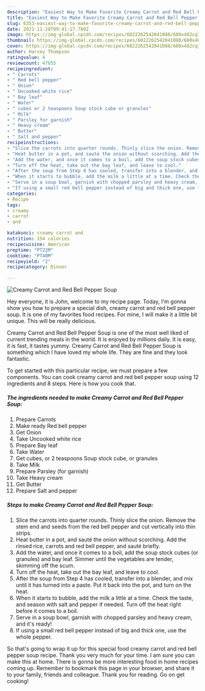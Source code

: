 ```yaml
---
description: "Easiest Way to Make Favorite Creamy Carrot and Red Bell Pepper Soup"
title: "Easiest Way to Make Favorite Creamy Carrot and Red Bell Pepper Soup"
slug: 6353-easiest-way-to-make-favorite-creamy-carrot-and-red-bell-pepper-soup
date: 2021-11-28T09:41:17.780Z
image: https://img-global.cpcdn.com/recipes/6022262542041088/680x482cq70/creamy-carrot-and-red-bell-pepper-soup-recipe-main-photo.jpg
thumbnail: https://img-global.cpcdn.com/recipes/6022262542041088/680x482cq70/creamy-carrot-and-red-bell-pepper-soup-recipe-main-photo.jpg
cover: https://img-global.cpcdn.com/recipes/6022262542041088/680x482cq70/creamy-carrot-and-red-bell-pepper-soup-recipe-main-photo.jpg
author: Harvey Thompson
ratingvalue: 4
reviewcount: 47655
recipeingredient:
- " Carrots"
- " Red bell pepper"
- " Onion"
- " Uncooked white rice"
- " Bay leaf"
- " Water"
- " cubes or 2 teaspoons Soup stock cube or granules"
- " Milk"
- " Parsley for garnish"
- " Heavy cream"
- " Butter"
- " Salt and pepper"
recipeinstructions:
- "Slice the carrots into quarter rounds. Thinly slice the onion. Remove the stem end and seeds from the red bell pepper and cut vertically into thin strips."
- "Heat butter in a pot, and sauté the onion without scorching. Add the rinsed rice, carrots and red bell pepper, and sauté briefly."
- "Add the water, and once it comes to a boil, add the soup stock cubes (or granules) and bay leaf. Simmer until the vegetables are tender, skimming off the scum."
- "Turn off the heat, take out the bay leaf, and leave to cool."
- "After the soup from Step 4 has cooled, transfer into a blender, and mix until it has turned into a paste. Put it back into the pot, and turn on the heat."
- "When it starts to bubble, add the milk a little at a time. Check the taste, and season with salt and pepper if needed. Turn off the heat right before it comes to a boil."
- "Serve in a soup bowl, garnish with chopped parsley and heavy cream, and it&#39;s ready!"
- "If using a small red bell pepper instead of big and thick one, use the whole pepper."
categories:
- Recipe
tags:
- creamy
- carrot
- and

katakunci: creamy carrot and 
nutrition: 154 calories
recipecuisine: American
preptime: "PT22M"
cooktime: "PT40M"
recipeyield: "2"
recipecategory: Dinner

---
```



![Creamy Carrot and Red Bell Pepper Soup](https://img-global.cpcdn.com/recipes/6022262542041088/680x482cq70/creamy-carrot-and-red-bell-pepper-soup-recipe-main-photo.jpg)

Hey everyone, it is John, welcome to my recipe page. Today, I'm gonna show you how to prepare a special dish, creamy carrot and red bell pepper soup. It is one of my favorites food recipes. For mine, I will make it a little bit unique. This will be really delicious.



Creamy Carrot and Red Bell Pepper Soup is one of the most well liked of current trending meals in the world. It is enjoyed by millions daily. It is easy, it is fast, it tastes yummy. Creamy Carrot and Red Bell Pepper Soup is something which I have loved my whole life. They are fine and they look fantastic.


To get started with this particular recipe, we must prepare a few components. You can cook creamy carrot and red bell pepper soup using 12 ingredients and 8 steps. Here is how you cook that.

<!--inarticleads1-->

##### The ingredients needed to make Creamy Carrot and Red Bell Pepper Soup:

1. Prepare  Carrots
1. Make ready  Red bell pepper
1. Get  Onion
1. Take  Uncooked white rice
1. Prepare  Bay leaf
1. Take  Water
1. Get  cubes, or 2 teaspoons Soup stock cube, or granules
1. Take  Milk
1. Prepare  Parsley (for garnish)
1. Take  Heavy cream
1. Get  Butter
1. Prepare  Salt and pepper




<!--inarticleads2-->

##### Steps to make Creamy Carrot and Red Bell Pepper Soup:

1. Slice the carrots into quarter rounds. Thinly slice the onion. Remove the stem end and seeds from the red bell pepper and cut vertically into thin strips.
1. Heat butter in a pot, and sauté the onion without scorching. Add the rinsed rice, carrots and red bell pepper, and sauté briefly.
1. Add the water, and once it comes to a boil, add the soup stock cubes (or granules) and bay leaf. Simmer until the vegetables are tender, skimming off the scum.
1. Turn off the heat, take out the bay leaf, and leave to cool.
1. After the soup from Step 4 has cooled, transfer into a blender, and mix until it has turned into a paste. Put it back into the pot, and turn on the heat.
1. When it starts to bubble, add the milk a little at a time. Check the taste, and season with salt and pepper if needed. Turn off the heat right before it comes to a boil.
1. Serve in a soup bowl, garnish with chopped parsley and heavy cream, and it&#39;s ready!
1. If using a small red bell pepper instead of big and thick one, use the whole pepper.




So that's going to wrap it up for this special food creamy carrot and red bell pepper soup recipe. Thank you very much for your time. I am sure you can make this at home. There is gonna be more interesting food in home recipes coming up. Remember to bookmark this page in your browser, and share it to your family, friends and colleague. Thank you for reading. Go on get cooking!
